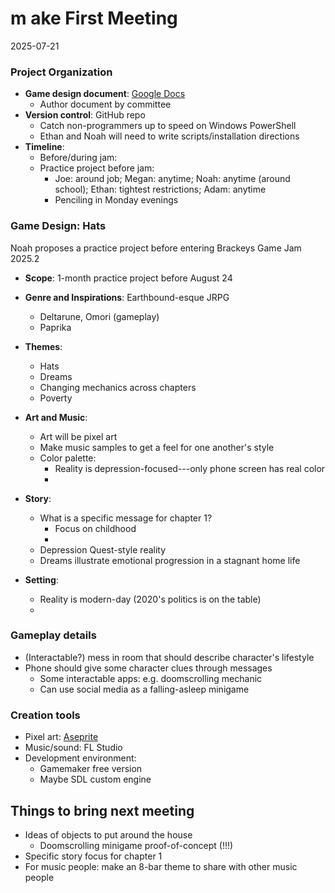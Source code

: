 # m ake First Meeting
2025-07-21

### Project Organization
- **Game design document**: [Google Docs](https://docs.google.com/document/d/18kLg6gHg88YxPXPglxHX-Po1CPbw6ecDhX11SEJKXIk/edit?tab=t.0)
    - Author document by committee
- **Version control**: GitHub repo
    - Catch non-programmers up to speed on Windows PowerShell
    - Ethan and Noah will need to write scripts/installation directions
- **Timeline**:
    - Before/during jam: 
    - Practice project before jam:
        - Joe: around job; Megan: anytime; Noah: anytime (around school);
            Ethan: tightest restrictions; Adam: anytime
        - Penciling in Monday evenings

### Game Design: Hats

Noah proposes a practice project before entering Brackeys Game Jam 2025.2

- **Scope**: 1-month practice project before August 24
- **Genre and Inspirations**: Earthbound-esque JRPG
    - Deltarune, Omori (gameplay)
    - Paprika
- **Themes**:
    - Hats
    - Dreams
    - Changing mechanics across chapters
    - Poverty
- **Art and Music**:
    - Art will be pixel art
    - Make music samples to get a feel for one another's style
    - Color palette:
        - Reality is depression-focused---only phone screen has real color
        - 

- **Story**:
    - What is a specific message for chapter 1?
        - Focus on childhood
        - 
    - Depression Quest-style reality
    - Dreams illustrate emotional progression in a stagnant home life
- **Setting**:
    - Reality is modern-day (2020's politics is on the table)
    - 

### Gameplay details

- (Interactable?) mess in room that should describe character's lifestyle
- Phone should give some character clues through messages
    - Some interactable apps: e.g. doomscrolling mechanic
    - Can use social media as a falling-asleep minigame

### Creation tools
- Pixel art: [Aseprite](https://www.aseprite.org/)
- Music/sound: FL Studio
- Development environment:
    - Gamemaker free version
    - Maybe SDL custom engine

## Things to bring next meeting
- Ideas of objects to put around the house
    - Doomscrolling minigame proof-of-concept (!!!)
- Specific story focus for chapter 1
- For music people: make an 8-bar theme to share with other music people


